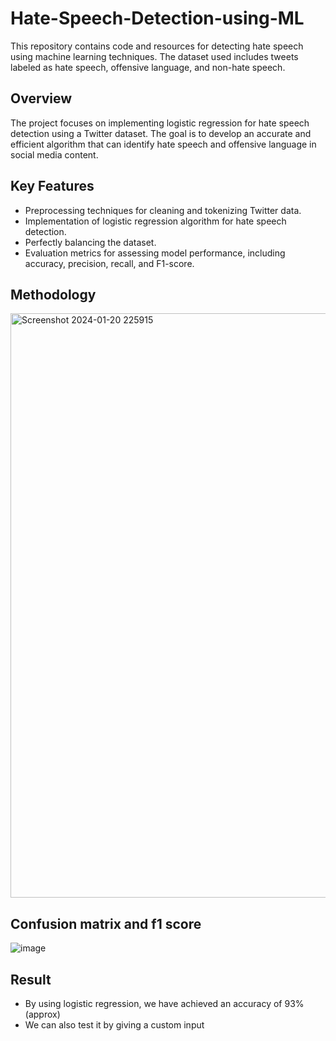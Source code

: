 # Hate-Speech-Detection-using-ML
This repository contains code and resources for detecting hate speech using machine learning techniques. The dataset
used includes tweets labeled as hate speech, offensive language, and non-hate speech.
## Overview
The project focuses on implementing logistic regression for hate speech detection using a Twitter dataset. The goal is to develop an accurate and efficient algorithm that can identify hate speech and offensive language in social media content.
## Key Features

- Preprocessing techniques for cleaning and tokenizing Twitter data.
- Implementation of logistic regression algorithm for hate speech detection.
- Perfectly balancing the dataset.
- Evaluation metrics for assessing model performance, including accuracy, precision, recall, and F1-score.
## Methodology
<img width="935" alt="Screenshot 2024-01-20 225915" src="https://github.com/samyakteotia/Hate-Speech-Detection-using-ML/assets/124557415/5a239cf9-27b6-4636-833f-e93d80f9976f">

## Confusion matrix and f1 score
 ![image](https://github.com/samyakteotia/Hate-Speech-Detection-using-ML/assets/124557415/c7f1cc4c-e384-4d3b-93d2-a595103f4f71)

## Result
- By using logistic regression, we have achieved an accuracy of 93% (approx)
- We can also test it by giving a custom input
